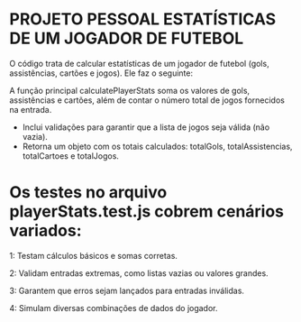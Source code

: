 # PROJETO PESSOAL ESTATÍSTICAS DE UM JOGADOR DE FUTEBOL 
O código trata de calcular estatísticas de um jogador de futebol (gols, assistências, cartões e jogos). Ele faz o seguinte:

A função principal calculatePlayerStats soma os valores de gols, assistências e cartões, além de contar o número total 
de jogos fornecidos na entrada.

 - Inclui validações para garantir que a lista de jogos seja válida (não vazia).
 - Retorna um objeto com os totais calculados: totalGols, totalAssistencias, totalCartoes e totalJogos.

# Os testes no arquivo playerStats.test.js cobrem cenários variados:

1: Testam cálculos básicos e somas corretas.

2: Validam entradas extremas, como listas vazias ou valores grandes.

3: Garantem que erros sejam lançados para entradas inválidas.

4: Simulam diversas combinações de dados do jogador.
